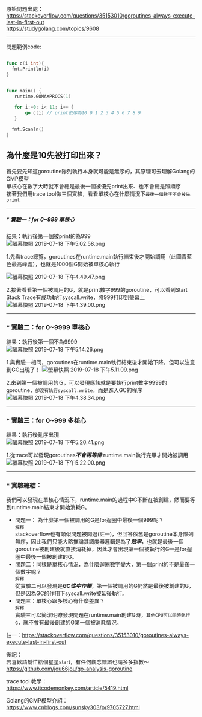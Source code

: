 原始問題出處：  
<https://stackoverflow.com/questions/35153010/goroutines-always-execute-last-in-first-out>  
<https://studygolang.com/topics/9608>  
***

問題範例code:  
```go

func c(i int){
  fmt.Println(i)
}


func main() {
   runtime.GOMAXPROCS(1)

   for i:=0; i< 11; i++ {
       go c(i) // print依序為10 0 1 2 3 4 5 6 7 8 9
   }

  fmt.Scanln()
}

```  
## 為什麼是10先被打印出來？  
首先要先知道goroutine隊列執行本身就可能是無序的，其原理可去理解Golang的GMP模型  
單核心在數字大時就不會總是最後一個被優先print出來、也不會總是照順序  
接著我們用trace tool做三個實驗，看看單核心在什麼情況下`最後一個數字不會被先print`  
***

##### * 實驗一：for 0~999 單核心

結果：執行後第一個被print的為999  
![螢幕快照 2019-07-18 下午5.02.58.png](https://static.studygolang.com/190718/0eb639533c172c431ff4654c3426bf85.png)

1.先看trace總覽，goroutines在runtime.main執行結束後才開始調用（此圖青藍色最高峰處），也就是1000個G開始被單核心執行  
  
![螢幕快照 2019-07-18 下午4.49.47.png](https://static.studygolang.com/190718/df5e8dc9e441fb66f58403b24dcd18bd.png)  
  
2.接著看看第一個被調用的G，就是print數字999的goroutine，可以看到Start Stack Trace有成功執行syscall.write，將999打印到螢幕上
![螢幕快照 2019-07-18 下午4.39.00.png](https://static.studygolang.com/190718/1b7d22950024bf86f24b09e70f42759c.png)

***
### * 實驗二：for 0~9999 單核心
結果：執行後第一個不為9999  
![螢幕快照 2019-07-18 下午5.14.26.png](https://static.studygolang.com/190718/7dfb0c61cb35c1baa72800b11c3c80ef.png)  
  
1.與實驗一相同，goroutines在runtime.main執行結束後才開始下降，但可以注意到GC出現了！
![螢幕快照 2019-07-18 下午5.11.09.png](https://static.studygolang.com/190718/0da9ff237af4387355508a1e5f4b1e3b.png)
  
2.來到第一個被調用的Ｇ，可以發現應該就是要執行print數字9999的goroutine，`卻沒有執行syscall.write`，而是進入GC的程序  
![螢幕快照 2019-07-18 下午4.38.34.png](https://static.studygolang.com/190718/5d656f61ea7d5d195dc99ec15c882bbb.png)

***
### * 實驗三：for 0~999 多核心
結果：執行後亂序出現  
![螢幕快照 2019-07-18 下午5.20.41.png](https://static.studygolang.com/190718/54c7891880f7ea0fb632eb4cb1f8a4c5.png)
  
1.從trace可以發現goroutines***不會再等待*** runtime.main執行完畢才開始被調用  
![螢幕快照 2019-07-18 下午5.22.00.png](https://static.studygolang.com/190718/ab8646a116017a8322b8137ec6085468.png)  
  
***
### * 實驗總結：
我們可以發現在單核心情況下，runtime.main的過程中G不斷在被創建，然而要等到runtime.main結束才開始消耗G。  
* 問題一： 為什麼第一個被調用的G是for迴圈中最後一個999呢？  
`解釋`  
stackoverflow也有類似問題被問過(註一)，但回答依舊是goroutine本身隊列無序，因此我們只能大略推論其調度器邏輯是為了***效率***，也就是最後一個goroutine被創建後就直接消耗掉，因此才會出現第一個被執行的G—是for迴圈中最後一個被創建的G。  
* 問題二：同樣是單核心情況，為什麼迴圈數字變大，第一個print的不是最後一個數字呢？  
`解釋`  
從實驗二可以發現是***GC從中作梗***，第一個被調用的G仍然是最後被創建的G，但是因為GC的作用下syscall.write被延後執行。  
* 問題三：單核心跟多核心有什麼差異？  
`解釋`  
實驗三可以簡潔明瞭發現問題在runtime.main創建G時，`其他CPU可以同時執行G`，就不會有最後創建的G第一個被消耗情況。  


註一：<https://stackoverflow.com/questions/35153010/goroutines-always-execute-last-in-first-out>  

後記：  
若喜歡請幫忙給個星星start，有任何觀念錯誤也請多多指教～  
<https://github.com/jou66jou/go-analysis-goroutine>
  
trace tool 教學：  
<https://www.itcodemonkey.com/article/5419.html>  
  
Golang的GMP模型介紹：  
<https://www.cnblogs.com/sunsky303/p/9705727.html>  